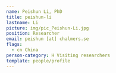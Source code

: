 ```yaml
---
name: Peishun Li, PhD
title: peishun-li
lastname: Li
picture: img/pic_Peishun-Li.jpg
position: Researcher
email: peishun [at] chalmers.se
flags:
  - cn China
person-category: H Visiting researchers
template: people/profile
---
```

